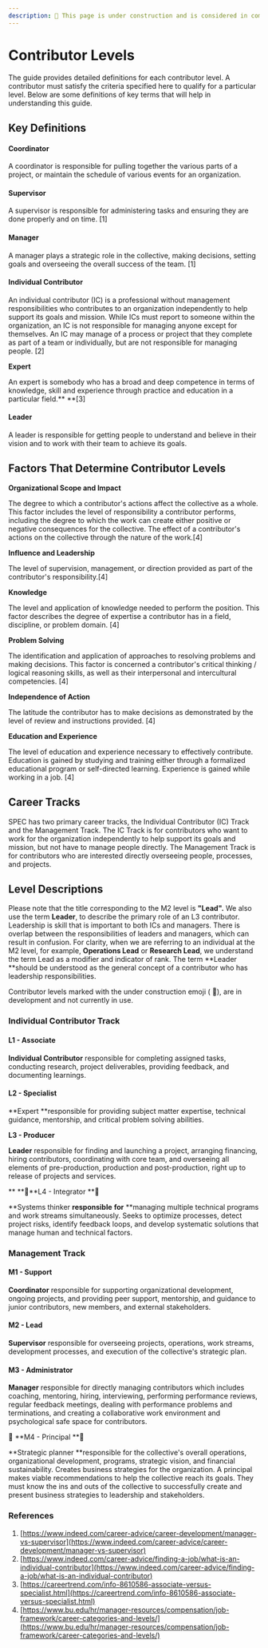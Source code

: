 ```yaml
---
description: 🚧 This page is under construction and is considered in complete 🚧
---
```


# Contributor Levels

The guide provides detailed definitions for each contributor level. A contributor must satisfy the criteria specified here to qualify for a particular level. Below are some definitions of key terms that will help in understanding this guide.

## Key Definitions

#### Coordinator

A coordinator is responsible for pulling together the various parts of a project, or maintain the schedule of various events for an organization.

#### Supervisor

A supervisor is responsible for administering tasks and ensuring they are done properly and on time. \[1]

#### Manager

A manager plays a strategic role in the collective, making decisions, setting goals and overseeing the overall success of the team. \[1]

#### Individual Contributor

An individual contributor (IC) is a professional without management responsibilities who contributes to an organization independently to help support its goals and mission. While ICs must report to someone within the organization, an IC is not responsible for managing anyone except for themselves. An IC may manage of a process or project that they complete as part of a team or individually, but are not responsible for managing people. \[2]

**Expert**

An expert is somebody who has a broad and deep competence in terms of knowledge, skill and experience through practice and education in a particular field.** **\[3]

#### **Leader**

A leader is responsible for getting people to understand and believe in their vision and to work with their team to achieve its goals.

## Factors That Determine Contributor Levels

**Organizational Scope and Impact**

The degree to which a contributor's actions affect the collective as a whole. This factor includes the level of responsibility a contributor performs, including the degree to which the work can create either positive or negative consequences for the collective. The effect of a contributor's actions on the collective through the nature of the work.\[4]

**Influence and Leadership**

The level of supervision, management, or direction provided as part of the contributor's responsibility.\[4]

**Knowledge**

The level and application of knowledge needed to perform the position. This factor describes the degree of expertise a contributor has in a field, discipline, or problem domain. \[4]

**Problem Solving**

The identification and application of approaches to resolving problems and making decisions. This factor is concerned a contributor's critical thinking / logical reasoning skills, as well as their interpersonal and intercultural competencies. \[4]

**Independence of Action**

The latitude the contributor has to make decisions as demonstrated by the level of review and instructions provided. \[4]

**Education and Experience**

The level of education and experience necessary to effectively contribute. Education is gained by studying and training either through a formalized educational program or self-directed learning. Experience is gained while working in a job. \[4]

## Career Tracks

SPEC has two primary career tracks, the Individual Contributor (IC) Track and the Management Track. The IC Track is for contributors who want to work for the organization independently to help support its goals and mission, but not have to manage people directly. The Management Track is for contributors who are interested directly overseeing people, processes, and projects.

## Level Descriptions

Please note that the title corresponding to the M2 level is **"Lead".** We also use the term **Leader**, to describe the primary role of an L3 contributor. Leadership is skill that is important to both ICs and managers. There is overlap between the responsibilities of leaders and managers, which can result in confusion. For clarity, when we are referring to an individual at the M2 level, for example, **Operations Lead** or **Research Lead**, we understand the term Lead as a modifier and indicator of rank. The term **Leader **should be understood as the general concept of a contributor who has leadership responsibilities.

Contributor levels marked with the under construction emoji ( 🚧), are in development and not currently in use.

### **Individual Contributor** Track

#### L1 - Associate

**Individual Contributor** responsible for completing assigned tasks, conducting research, project deliverables, providing feedback, and documenting learnings.

#### L2 - Specialist

**Expert **responsible for providing subject matter expertise, technical guidance, mentorship, and critical problem solving abilities.

**L3 - Producer**

**Leader** responsible for finding and launching a project, arranging financing, hiring contributors, coordinating with core team, and overseeing all elements of pre-production, production and post-production, right up to release of projects and services.

** **🚧**L4 - Integrator **🚧

**Systems thinker **responsible** **for** **managing multiple technical programs and work streams simultaneously. Seeks to optimize processes, detect project risks, identify feedback loops, and develop systematic solutions that manage human and technical factors.

### Management Track

#### M1 - Support

**Coordinator** responsible for supporting organizational development, ongoing projects, and providing peer support, mentorship, and guidance to junior contributors, new members, and external stakeholders.

#### M2 - Lead

**Supervisor** responsible for overseeing projects, operations, work streams, development processes, and execution of the collective's strategic plan.

#### M3 - Administrator

**Manager** responsible for directly managing contributors which includes coaching, mentoring, hiring, interviewing, performing performance reviews, regular feedback meetings, dealing with performance problems and terminations, and creating a collaborative work environment and psychological safe space for contributors.

🚧 **M4 - Principal **🚧

**Strategic planner **responsible for the collective's overall operations, organizational development, programs, strategic vision, and financial sustainability. Creates business strategies for the organization. A principal makes viable recommendations to help the collective reach its goals. They must know the ins and outs of the collective to successfully create and present business strategies to leadership and stakeholders.

### References

1. [https://www.indeed.com/career-advice/career-development/manager-vs-supervisor](https://www.indeed.com/career-advice/career-development/manager-vs-supervisor)
2. [https://www.indeed.com/career-advice/finding-a-job/what-is-an-individual-contributor](https://www.indeed.com/career-advice/finding-a-job/what-is-an-individual-contributor)
3. [https://careertrend.com/info-8610586-associate-versus-specialist.html](https://careertrend.com/info-8610586-associate-versus-specialist.html)
4. [https://www.bu.edu/hr/manager-resources/compensation/job-framework/career-categories-and-levels/](https://www.bu.edu/hr/manager-resources/compensation/job-framework/career-categories-and-levels/)
